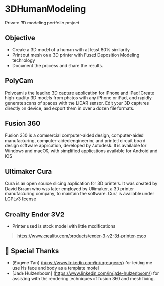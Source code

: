 # 3DHumanModeling
Private 3D modeling portfolio project

## Objective
- Create a 3D model of a human with at least 80% similarity
- Print out mesh on a 3D printer with Fused Deposition Modeling technology
- Document the process and share the results.


## PolyCam
Polycam is the leading 3D capture application for iPhone and iPad! Create high-quality 3D models from photos with any iPhone or iPad, and rapidly generate scans of spaces with the LiDAR sensor. Edit your 3D captures directly on device, and export them in over a dozen file formats.

## Fusion 360
Fusion 360 is a commercial computer-aided design, computer-aided manufacturing, computer-aided engineering and printed circuit board design software application, developed by Autodesk. It is available for Windows and macOS, with simplified applications available for Android and iOS

## Ultimaker Cura
Cura is an open source slicing application for 3D printers. It was created by David Braam who was later employed by Ultimaker, a 3D printer manufacturing company, to maintain the software. Cura is available under LGPLv3 license

## Creality Ender 3V2
- Printer used is stock model with little modifications
> https://www.creality.com/products/ender-3-v2-3d-printer-csco

## 🙇 Special Thanks
- [Eugene Tan] (https://www.linkedin.com/in/tqreugene/) for letting me use his face and body as a template model
- [Jade Hulzenboom] (https://www.linkedin.com/in/jade-hulzenboom/) for assisting with the rendering techniques of fusion 360 and mesh fixing.
